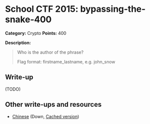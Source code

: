 # School CTF 2015: bypassing-the-snake-400

**Category:** Crypto
**Points:** 400

**Description:**

> Who is the author of the phrase?
>
> Flag format: firstname_lastname, e.g. john_snow

## Write-up

(TODO)

## Other write-ups and resources

* [Chinese](http://blog.lionbug.pw/ctf/school-ctf-spring-writeup/) (Down, [Cached version](http://webcache.googleusercontent.com/search?q=cache:9Ss-ircs-WgJ:blog.lionbug.pw/ctf/school-ctf-spring-writeup/+&cd=4&hl=de&ct=clnk&gl=de))
